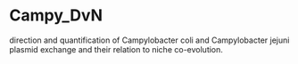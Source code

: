 # Campy_DvN
direction and quantification of Campylobacter coli and Campylobacter jejuni plasmid exchange and their relation to niche co-evolution.


